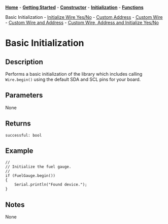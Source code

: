 [**Home**](https://porrey.github.io/max1704x) -
[**Getting Started**](https://porrey.github.io/max1704x/getting-started) -
[**Constructor**](https://porrey.github.io/max1704x/constructor) -
[**Initialization**](https://porrey.github.io/max1704x/initialization) -
[**Functions**](https://porrey.github.io/max1704x/functions)

Basic Initialization -
[Initialize Wire Yes/No](https://porrey.github.io/max1704x/initialization/wire-yes-no) -
[Custom Address](https://porrey.github.io/max1704x/initialization/) -
[Custom Wire](https://porrey.github.io/max1704x/initialization/) -
[Custom Wire and Address](https://porrey.github.io/max1704x/initialization/) -
[Custom Wire, Address and Initialize Yes/No](https://porrey.github.io/max1704x/initialization/)

# Basic Initialization
## Description
Performs a basic initialization of the library which includes calling `Wire.begin()` using the default SDA and SCL pins for your board.

## Parameters
None

## Returns
`successful: bool`

## Example
	//
	// Initialize the fuel gauge.
	//
	if (FuelGauge.begin())
	{
		Serial.println("Found device.");
	}

## Notes
None